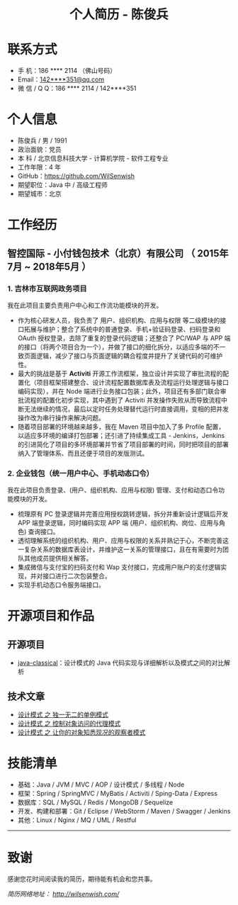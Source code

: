 # **<center> 个人简历 - 陈俊兵 </center>**


# 联系方式

- 手 机：186 **** 2114 （佛山号码）
- Email：<142****351@qq.com>
- 微 信 / Q Q：186 **** 2114 / 142****351


# 个人信息

 - 陈俊兵 / 男 / 1991
 - 政治面貌：党员
 - 本 科 / 北京信息科技大学 - 计算机学院 - 软件工程专业
 - 工作年限：4 年
 - GitHub：<https://github.com/WilSenwish>
 - 期望职位：Java 中 / 高级工程师
 - 期望城市：北京


# 工作经历

## 智控国际 - 小付钱包技术（北京）有限公司 （ 2015年7月 ~ 2018年5月 ）

### 1. 吉林市互联网政务项目 
我在此项目主要负责用户中心和工作流功能模块的开发。
- 作为核心研发人员，我负责了 用户、组织机构、应用与权限 等二级模块的接口拓展与维护；整合了系统中的普通登录、手机+验证码登录、扫码登录和 OAuth 授权登录，去除了重复的登录代码逻辑；还整合了 PC/WAP 与 APP 端的接口（将两个项目合为一个），并做了接口的细化拆分，以适应多端的不一致页面逻辑，减少了接口与页面逻辑的耦合程度并提升了关键代码的可维护性。
- 最大的挑战是基于 **Activiti** 开源工作流框架，独立设计并实现了审批流程的配置化（项目框架搭建整合、设计流程配置数据库表及流程运行处理逻辑与接口编码实现），并在 Node 端进行业务接口包装；此外，项目还有多部门联合审批流程的配置化初步实现，其中遇到了 Activiti 并发操作失败从而导致流程中断无法继续的情况，最后以定时任务处理替代运行时直接调用，变相的把并发操作改为串行操作来解决问题。
- 随着项目部署的环境越来越多，我在 Maven 项目中加入了多 Profile 配置，以适应多环境的编译打包部署；还引进了持续集成工具 - Jenkins，Jenkins 的引进简化了项目的多环境部署并节省了项目部署的时间，同时把项目的部署纳入了管理体系、而且还便于项目的发版测试。
 

### 2. 企业钱包（统一用户中心、手机动态口令）
我在此项目负责登录、(用户、组织机构、应用与权限) 管理、支付和动态口令功能模块的开发。
- 梳理原有 PC 登录逻辑并完善应用授权跳转逻辑，拆分并重新设计逻辑后开发 APP 端登录逻辑，同时编码实现 APP 端 (用户、组织机构、岗位、应用与角色) 查询接口。
- 透彻理解系统的组织机构、用户、应用与权限的关系并熟记于心，不断完善这一复杂关系的数据库表设计，并维护这一关系的管理接口，且在有需要时为团队其他成员提供相关解答。
- 集成微信与支付宝的扫码支付和 Wap 支付接口，完成用户账户的支付逻辑实现，并对接口进行二次包装整合。
- 实现手机动态口令服务端接口。


# 开源项目和作品

## 开源项目

- [java-classical](https://github.com/WilSenwish/java-classical)：设计模式的 Java 代码实现与详细解析以及模式之间的对比解析

## 技术文章

- [设计模式 之 独一无二的单例模式](https://github.com/WilSenwish/java-classical/blob/master/design-patterns/docs/singleton.md)
- [设计模式 之 控制对象访问的代理模式](https://github.com/WilSenwish/java-classical/blob/master/design-patterns/docs/proxy.md)
- [设计模式 之 让你的对象知悉现况的观察者模式](https://github.com/WilSenwish/java-classical/blob/master/design-patterns/docs/observer.md)


# 技能清单

- 基础：Java / JVM / MVC / AOP / 设计模式 / 多线程 / Node
- 框架：Spring / SpringMVC / MyBatis / Activiti / Sping-Data / Express
- 数据库：SQL / MySQL / Redis / MongoDB / Sequelize
- 开发、构建和部署：Git / Eclipse / WebStorm / Maven / Swagger / Jenkins
- 其他：Linux / Nginx / MQ / UML / Restful


---      
# 致谢
感谢您花时间阅读我的简历，期待能有机会和您共事。

_简历网络地址： <http://wilsenwish.com/>_


